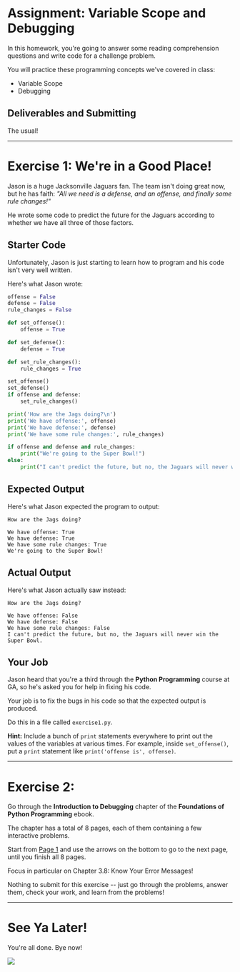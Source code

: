 # Assignment: Variable Scope and Debugging

In this homework, you're going to answer some reading comprehension questions and write code for a challenge problem.

You will practice these programming concepts we've covered in class:

* Variable Scope
* Debugging

## Deliverables and Submitting

The usual!

---

# Exercise 1: We're in a Good Place!

Jason is a huge Jacksonville Jaguars fan. The team isn't doing great now, but he has faith: *"All we need is a defense, and an offense, and finally some rule changes!"*

He wrote some code to predict the future for the Jaguars according to whether we have all three of those factors.

## Starter Code

Unfortunately, Jason is just starting to learn how to program and his code isn't very well written.

Here's what Jason wrote:

```python
offense = False
defense = False
rule_changes = False

def set_offense():
    offense = True

def set_defense():
    defense = True

def set_rule_changes():
    rule_changes = True

set_offense()
set_defense()
if offense and defense:
    set_rule_changes()

print('How are the Jags doing?\n')
print('We have offense:', offense)
print('We have defense:', defense)
print('We have some rule changes:', rule_changes)

if offense and defense and rule_changes:
    print("We're going to the Super Bowl!")
else:
    print("I can't predict the future, but no, the Jaguars will never win the Super Bowl.")
```

## Expected Output

Here's what Jason expected the program to output:

```
How are the Jags doing?

We have offense: True
We have defense: True
We have some rule changes: True
We're going to the Super Bowl!
```

## Actual Output

Here's what Jason actually saw instead:

```
How are the Jags doing?

We have offense: False
We have defense: False
We have some rule changes: False
I can't predict the future, but no, the Jaguars will never win the Super Bowl.
```

## Your Job

Jason heard that you're a third through the **Python Programming** course at GA, so he's asked you for help in fixing his code.

Your job is to fix the bugs in his code so that the expected output is produced.

Do this in a file called `exercise1.py`.

**Hint:** Include a bunch of `print` statements everywhere to print out the values of the variables at various times. For example, inside `set_offense()`, put a `print` statement like `print('offense is', offense)`.

---

# Exercise 2: 

Go through the **Introduction to Debugging** chapter of the **Foundations of Python Programming** ebook.

The chapter has a total of 8 pages, each of them containing a few interactive problems.

Start from [Page 1]((https://runestone.academy/runestone/books/published/fopp/Debugging/intro-DebuggingGeneral.html)) and use the arrows on the bottom to go to the next page, until you finish all 8 pages.

Focus in particular on Chapter 3.8: Know Your Error Messages!

Nothing to submit for this exercise -- just go through the problems, answer them, check your work, and learn from the problems! 

---

# See Ya Later!

You're all done. Bye now!

![](https://media.giphy.com/media/fWgQH01z4rjwrZckyM/giphy.gif)

